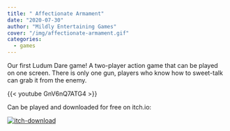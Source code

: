 ```yaml
---
title: " Affectionate Armament"
date: "2020-07-30"
author: "Mildly Entertaining Games"
cover: "/img/affectionate-armament.gif"
categories:
  - games
---
```


Our first Ludum Dare game! A two-player action game that can be played on one screen. There is only one gun, players who know how to sweet-talk can grab it from the enemy.

<!--more-->

{{< youtube GnV6nQ7ATG4 >}}

Can be played and downloaded for free on itch.io:

[![itch-download](/img/download_from_itch_badge.svg)](https://mildlyentertaininggames.itch.io/affectionate-armament)
